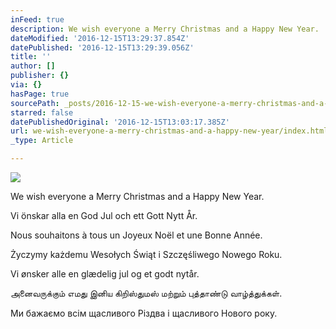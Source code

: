 ```yaml
---
inFeed: true
description: We wish everyone a Merry Christmas and a Happy New Year.
dateModified: '2016-12-15T13:29:37.854Z'
datePublished: '2016-12-15T13:29:39.056Z'
title: ''
author: []
publisher: {}
via: {}
hasPage: true
sourcePath: _posts/2016-12-15-we-wish-everyone-a-merry-christmas-and-a-happy-new-year.md
starred: false
datePublishedOriginal: '2016-12-15T13:03:17.385Z'
url: we-wish-everyone-a-merry-christmas-and-a-happy-new-year/index.html
_type: Article

---
```

![](https://the-grid-user-content.s3-us-west-2.amazonaws.com/db2c62ce-7cb7-4212-9efe-6e1a1ae97688.jpg)

We wish everyone a Merry Christmas and a Happy New Year.

Vi önskar alla en God Jul och ett Gott Nytt År.

Nous souhaitons à tous un Joyeux Noël et une Bonne Année.

Życzymy każdemu Wesołych Świąt i Szczęśliwego Nowego Roku.

Vi ønsker alle en glædelig jul og et godt nytår.

அனைவருக்கும் எமது இனிய கிறிஸ்துமஸ் மற்றும் புத்தாண்டு வாழ்த்துக்கள்.

Ми бажаємо всім щасливого Різдва і щасливого Нового року.